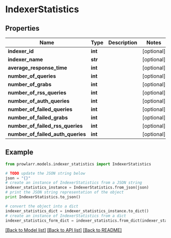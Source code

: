 # IndexerStatistics


## Properties

Name | Type | Description | Notes
------------ | ------------- | ------------- | -------------
**indexer_id** | **int** |  | [optional] 
**indexer_name** | **str** |  | [optional] 
**average_response_time** | **int** |  | [optional] 
**number_of_queries** | **int** |  | [optional] 
**number_of_grabs** | **int** |  | [optional] 
**number_of_rss_queries** | **int** |  | [optional] 
**number_of_auth_queries** | **int** |  | [optional] 
**number_of_failed_queries** | **int** |  | [optional] 
**number_of_failed_grabs** | **int** |  | [optional] 
**number_of_failed_rss_queries** | **int** |  | [optional] 
**number_of_failed_auth_queries** | **int** |  | [optional] 

## Example

```python
from prowlarr.models.indexer_statistics import IndexerStatistics

# TODO update the JSON string below
json = "{}"
# create an instance of IndexerStatistics from a JSON string
indexer_statistics_instance = IndexerStatistics.from_json(json)
# print the JSON string representation of the object
print IndexerStatistics.to_json()

# convert the object into a dict
indexer_statistics_dict = indexer_statistics_instance.to_dict()
# create an instance of IndexerStatistics from a dict
indexer_statistics_form_dict = indexer_statistics.from_dict(indexer_statistics_dict)
```
[[Back to Model list]](../README.md#documentation-for-models) [[Back to API list]](../README.md#documentation-for-api-endpoints) [[Back to README]](../README.md)


